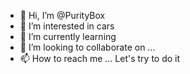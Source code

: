 - 👋 Hi, I’m @PurityBox
- 👀 I’m interested in cars  
- 🌱 I’m currently learning 
- 💞️ I’m looking to collaborate on ...
- 📫 How to reach me ...
Let's try to do it
<!---
PurityBox/PurityBox is a ✨ special ✨ repository because its `README.md` (this file) appears on your GitHub profile.
You can click the Preview link to take a look at your changes.
--->
